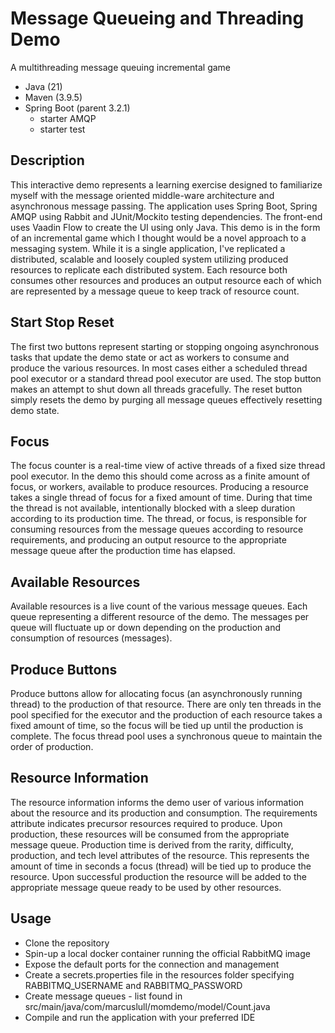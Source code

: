 # Message Queueing and Threading Demo
A multithreading message queuing incremental game  
* Java (21)
* Maven (3.9.5)
* Spring Boot (parent 3.2.1)
  * starter AMQP
  * starter test

## Description
This interactive demo represents a learning exercise designed to familiarize myself with the message oriented 
middle-ware architecture and asynchronous message passing. The application uses Spring Boot, Spring AMQP using Rabbit 
and JUnit/Mockito testing dependencies. The front-end uses Vaadin Flow to create the UI using only Java. This demo is 
in the form of an incremental game which I thought would be a novel approach to a messaging system. While it is a 
single application, I've replicated a distributed, scalable and loosely coupled system utilizing produced resources 
to replicate each distributed system. Each resource both consumes other resources and produces an output resource each 
of which are represented by a message queue to keep track of resource count.  

## Start Stop Reset
The first two buttons represent starting or stopping ongoing asynchronous tasks that update the demo state or act as 
workers to consume and produce the various resources. In most cases either a scheduled thread pool executor or a 
standard thread pool executor are used. The stop button makes an attempt to shut down all threads gracefully. The reset 
button simply resets the demo by purging all message queues effectively resetting demo state.  

## Focus
The focus counter is a real-time view of active threads of a fixed size thread pool executor. In the demo this should 
come across as a finite amount of focus, or workers, available to produce resources. Producing a resource takes a 
single thread of focus for a fixed amount of time. During that time the thread is not available, intentionally blocked 
with a sleep duration according to its production time. The thread, or focus, is responsible for consuming resources 
from the message queues according to resource requirements, and producing an output resource to the appropriate message 
queue after the production time has elapsed.  

## Available Resources
Available resources is a live count of the various message queues. Each queue representing a different resource of the 
demo. The messages per queue will fluctuate up or down depending on the production and consumption of resources (messages).  

## Produce Buttons
Produce buttons allow for allocating focus (an asynchronously running thread) to the production of that resource. There 
are only ten threads in the pool specified for the executor and the production of each resource takes a fixed amount of 
time, so the focus will be tied up until the production is complete. The focus thread pool uses a synchronous queue to 
maintain the order of production.  

## Resource Information
The resource information informs the demo user of various information about the resource and its production and 
consumption. The requirements attribute indicates precursor resources required to produce. Upon production, these 
resources will be consumed from the appropriate message queue. Production time is derived from the rarity, difficulty, 
production, and tech level attributes of the resource. This represents the amount of time in seconds a focus (thread) 
will be tied up to produce the resource. Upon successful production the resource will be added to the appropriate 
message queue ready to be used by other resources.

## Usage
* Clone the repository
* Spin-up a local docker container running the official RabbitMQ image
* Expose the default ports for the connection and management
* Create a secrets.properties file in the resources folder specifying RABBITMQ_USERNAME and RABBITMQ_PASSWORD
* Create message queues - list found in src/main/java/com/marcuslull/momdemo/model/Count.java
* Compile and run the application with your preferred IDE